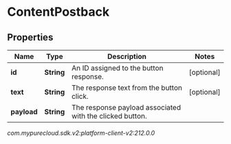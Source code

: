 # ContentPostback


## Properties

| Name | Type | Description | Notes |
| ------------ | ------------- | ------------- | ------------- |
| **id** | **String** | An ID assigned to the button response. |  [optional] |
| **text** | **String** | The response text from the button click. |  [optional] |
| **payload** | **String** | The response payload associated with the clicked button. |  |




_com.mypurecloud.sdk.v2:platform-client-v2:212.0.0_
